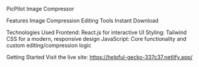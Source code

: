 PicPilot Image Compressor

Features
Image Compression
Editing Tools
Instant Download

Technologies Used
Frontend: React.js for interactive UI
Styling: Tailwind CSS for a modern, responsive design
JavaScript: Core functionality and custom editing/compression logic

Getting Started
Visit the live site: https://helpful-gecko-337c37.netlify.app/
